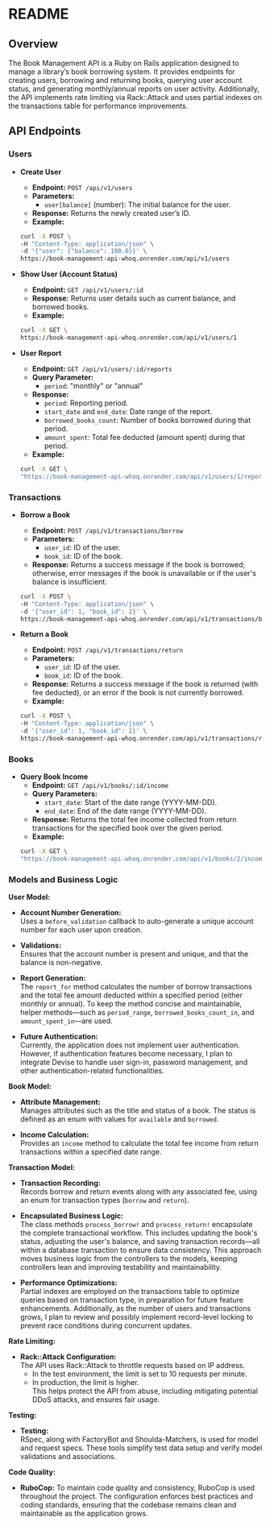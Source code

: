 # README


## Overview

The Book Management API is a Ruby on Rails application designed to manage a library’s book borrowing system. It provides endpoints for creating users, borrowing and returning books, querying user account status, and generating monthly/annual reports on user activity. Additionally, the API implements rate limiting via Rack::Attack and uses partial indexes on the transactions table for performance improvements.


## API Endpoints

### Users
- **Create User**
  - **Endpoint:** `POST /api/v1/users`
  - **Parameters:**  
    - `user[balance]` (number): The initial balance for the user.
  - **Response:** Returns the newly created user’s ID.
  - **Example:**

  ```bash
  curl -X POST \
  -H "Content-Type: application/json" \
  -d '{"user": {"balance": 100.0}}' \
  https://book-management-api-whoq.onrender.com/api/v1/users
  ```

- **Show User (Account Status)**
  - **Endpoint:** `GET /api/v1/users/:id`
  - **Response:** Returns user details such as current balance, and borrowed books.
  - **Example:**
  ```bash
  curl -X GET \                                                            
  https://book-management-api-whoq.onrender.com/api/v1/users/1
  ```

- **User Report**
  - **Endpoint:** `GET /api/v1/users/:id/reports`
  - **Query Parameter:**  
    - `period`: "monthly" or "annual"
  - **Response:**  
    - `period`: Reporting period.
    - `start_date` and `end_date`: Date range of the report.
    - `borrowed_books_count`: Number of books borrowed during that period.
    - `amount_spent`: Total fee deducted (amount spent) during that period.
  - **Example:**
  ```bash
  curl -X GET \
  "https://book-management-api-whoq.onrender.com/api/v1/users/1/reports?period=monthly"
  ```

### Transactions
- **Borrow a Book**
  - **Endpoint:** `POST /api/v1/transactions/borrow`
  - **Parameters:**  
    - `user_id`: ID of the user.
    - `book_id`: ID of the book.
  - **Response:** Returns a success message if the book is borrowed; otherwise, error messages if the book is unavailable or if the user's balance is insufficient.
  ```bash
  curl -X POST \
  -H "Content-Type: application/json" \
  -d '{"user_id": 1, "book_id": 2}' \
  https://book-management-api-whoq.onrender.com/api/v1/transactions/borrow
  ```
  
- **Return a Book**
  - **Endpoint:** `POST /api/v1/transactions/return`
  - **Parameters:**  
    - `user_id`: ID of the user.
    - `book_id`: ID of the book.
  - **Response:** Returns a success message if the book is returned (with fee deducted), or an error if the book is not currently borrowed.
  - **Example:**
  ```bash
  curl -X POST \
  -H "Content-Type: application/json" \
  -d '{"user_id": 1, "book_id": 2}' \
  https://book-management-api-whoq.onrender.com/api/v1/transactions/return
  ```

### Books
- **Query Book Income**
  - **Endpoint:** `GET /api/v1/books/:id/income`
  - **Query Parameters:**  
    - `start_date`: Start of the date range (YYYY-MM-DD).
    - `end_date`: End of the date range (YYYY-MM-DD).
  - **Response:** Returns the total fee income collected from return transactions for the specified book over the given period.
  - **Example:**
  ```bash
  curl -X GET \
  "https://book-management-api-whoq.onrender.com/api/v1/books/2/income?start_date=2025-03-01&end_date=2025-03-31"
  ```

### Models and Business Logic

**User Model:**

- **Account Number Generation:**  
  Uses a `before_validation` callback to auto-generate a unique account number for each user upon creation.

- **Validations:**  
  Ensures that the account number is present and unique, and that the balance is non-negative.

- **Report Generation:**  
  The `report_for` method calculates the number of borrow transactions and the total fee amount deducted within a specified period (either monthly or annual). To keep the method concise and maintainable, helper methods—such as `period_range`, `borrowed_books_count_in`, and `amount_spent_in`—are used.

- **Future Authentication:**  
  Currently, the application does not implement user authentication. However, if authentication features become necessary, I plan to integrate Devise to handle user sign-in, password management, and other authentication-related functionalities.

**Book Model:**

- **Attribute Management:**  
  Manages attributes such as the title and status of a book. The status is defined as an enum with values for `available` and `borrowed`.

- **Income Calculation:**  
  Provides an `income` method to calculate the total fee income from return transactions within a specified date range.

**Transaction Model:**

- **Transaction Recording:**  
  Records borrow and return events along with any associated fee, using an enum for transaction types (`borrow` and `return`).

- **Encapsulated Business Logic:**  
  The class methods `process_borrow!` and `process_return!` encapsulate the complete transactional workflow. This includes updating the book's status, adjusting the user's balance, and saving transaction records—all within a database transaction to ensure data consistency. This approach moves business logic from the controllers to the models, keeping controllers lean and improving testability and maintainability.

- **Performance Optimizations:**  
  Partial indexes are employed on the transactions table to optimize queries based on transaction type, in preparation for future feature enhancements. 
  Additionally, as the number of users and transactions grows, I plan to review and possibly implement record-level locking to prevent race conditions during concurrent updates.

**Rate Limiting:**

- **Rack::Attack Configuration:**  
  The API uses Rack::Attack to throttle requests based on IP address.  
  - In the test environment, the limit is set to 10 requests per minute.  
  - In production, the limit is higher.  
  This helps protect the API from abuse, including mitigating potential DDoS attacks, and ensures fair usage.

**Testing:**

- **Testing:**  
  RSpec, along with FactoryBot and Shoulda-Matchers, is used for model and request specs. These tools simplify test data setup and verify model validations and associations.

**Code Quality:**

- **RuboCop:**
To maintain code quality and consistency, RuboCop is used throughout the project. The configuration enforces best practices and coding standards, ensuring that the codebase remains clean and maintainable as the application grows.



